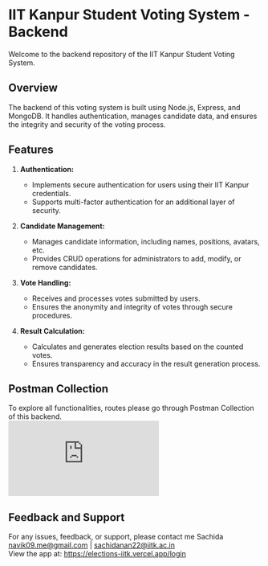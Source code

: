 # IIT Kanpur Student Voting System - Backend

Welcome to the backend repository of the IIT Kanpur Student Voting System.

## Overview

The backend of this voting system is built using Node.js, Express, and MongoDB. It handles authentication, manages candidate data, and ensures the integrity and security of the voting process.

## Features

1. **Authentication:**
   - Implements secure authentication for users using their IIT Kanpur credentials.
   - Supports multi-factor authentication for an additional layer of security.

2. **Candidate Management:**
   - Manages candidate information, including names, positions, avatars, etc.
   - Provides CRUD operations for administrators to add, modify, or remove candidates.

3. **Vote Handling:**
   - Receives and processes votes submitted by users.
   - Ensures the anonymity and integrity of votes through secure procedures.

4. **Result Calculation:**
   - Calculates and generates election results based on the counted votes.
   - Ensures transparency and accuracy in the result generation process.

## Postman Collection

To explore all functionalities, routes please go through Postman Collection of this backend.  
![Postman-collection](https://github.com/navik11/IITK-Students-Voting-System-Backend/blob/master/public/Voting%20System.postman_collection.json)

## Feedback and Support
For any issues, feedback, or support, please contact me Sachida navik09.me@gmail.com | sachidanan22@iitk.ac.in  
View the app at: https://elections-iitk.vercel.app/login



